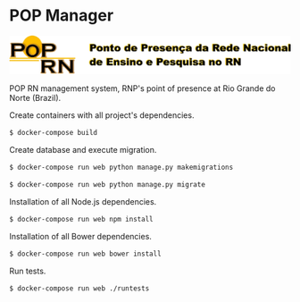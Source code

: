 # POP Manager

![POP-RN](logo.png)

POP RN management system, RNP's point of presence at Rio Grande do Norte (Brazil).

Create containers with all project's dependencies.
```bash
$ docker-compose build
```
Create database and execute migration.
```bash
$ docker-compose run web python manage.py makemigrations
```
```bash
$ docker-compose run web python manage.py migrate
```

Installation of all Node.js dependencies.
```bash
$ docker-compose run web npm install
```
Installation of all Bower dependencies.
```bash
$ docker-compose run web bower install
```
Run tests.
```bash
$ docker-compose run web ./runtests
```
